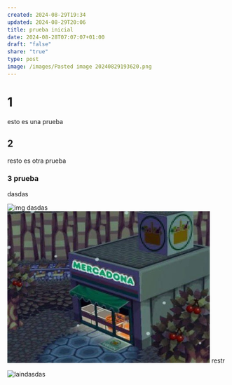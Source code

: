 ```yaml
---
created: 2024-08-29T19:34
updated: 2024-08-29T20:06
title: prueba inicial
date: 2024-08-28T07:07:07+01:00
draft: "false"
share: "true"
type: post
image: /images/Pasted image 20240829193620.png
---
```



# 1

esto es una prueba


## 2

resto es otra prueba 


### 3 prueba 
dasdas

![img](Pasted%20image%2020240829200133.png)
dasdas
![animall crossing mercadona](images/Pasted%20image%2020240829193620.png)
restr



![lain](images/Pasted%20image%2020240829200141.png)dasdas